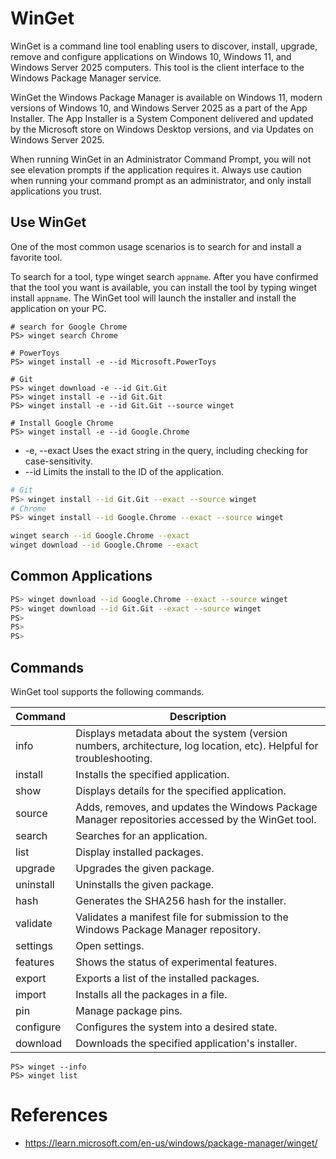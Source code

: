 # WinGet

WinGet is a command line tool enabling users to discover, install, upgrade, remove and configure applications on Windows 10, Windows 11, and Windows Server 2025 computers. This tool is the client interface to the Windows Package Manager service.

WinGet the Windows Package Manager is available on Windows 11, modern versions of Windows 10, and Windows Server 2025 as a part of the App Installer. The App Installer is a System Component delivered and updated by the Microsoft store on Windows Desktop versions, and via Updates on Windows Server 2025.

When running WinGet in an Administrator Command Prompt, you will not see elevation prompts if the application requires it. Always use caution when running your command prompt as an administrator, and only install applications you trust.

## Use WinGet

One of the most common usage scenarios is to search for and install a favorite tool.

To search for a tool, type winget search `appname`. After you have confirmed that the tool you want is available, you can install the tool by typing winget install `appname`. The WinGet tool will launch the installer and install the application on your PC.

```shell
# search for Google Chrome
PS> winget search Chrome

# PowerToys
PS> winget install -e --id Microsoft.PowerToys

# Git
PS> winget download -e --id Git.Git
PS> winget install -e --id Git.Git 
PS> winget install -e --id Git.Git --source winget

# Install Google Chrome
PS> winget install -e --id Google.Chrome
```

* -e, --exact	Uses the exact string in the query, including checking for case-sensitivity.
* --id	        Limits the install to the ID of the application.

```bash
# Git
PS> winget install --id Git.Git --exact --source winget
# Chrome
PS> winget install --id Google.Chrome --exact --source winget

winget search --id Google.Chrome --exact
winget download --id Google.Chrome --exact
```

## Common Applications

```bash
PS> winget download --id Google.Chrome --exact --source winget
PS> winget download --id Git.Git --exact --source winget
PS>
PS>
PS>
```


## Commands

WinGet tool supports the following commands.

| Command |	Description |
| --- | --- |
| info | Displays metadata about the system (version numbers, architecture, log location, etc). Helpful for troubleshooting. |
| install | Installs the specified application. |
| show | Displays details for the specified application. |
| source | Adds, removes, and updates the Windows Package Manager repositories accessed by the WinGet tool. |
| search | Searches for an application. |
| list | Display installed packages. |
| upgrade | Upgrades the given package. |
| uninstall | Uninstalls the given package. |
| hash | Generates the SHA256 hash for the installer. |
| validate | Validates a manifest file for submission to the Windows Package Manager repository. |
| settings | Open settings. |
| features | Shows the status of experimental features. |
| export | Exports a list of the installed packages. |
| import | Installs all the packages in a file. |
| pin | Manage package pins. |
| configure | Configures the system into a desired state. |
| download | Downloads the specified application's installer. |

```shell
PS> winget --info
PS> winget list
```

# References

* https://learn.microsoft.com/en-us/windows/package-manager/winget/